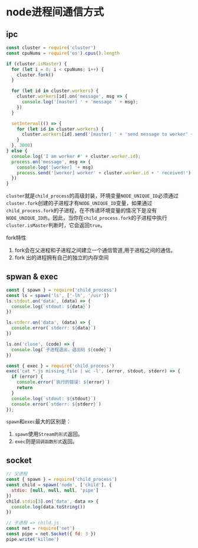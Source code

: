# node进程间通信方式

## ipc
```js
const cluster = require('cluster')
const cpuNums = require('os').cpus().length

if (cluster.isMaster) {
  for (let i = 0; i < cpuNums; i++) {
    cluster.fork()
  }

  for (let id in cluster.workers) {
    cluster.workers[id].on('message', msg => {
      console.log('[master] ' + 'message ' + msg);
    })
  }

  setInterval(() => {
    for (let id in cluster.workers) {
      cluster.workers[id].send('[master] ' + 'send message to worker' + id)
    }
  }, 3000)
} else {
  console.log('I am worker #' + cluster.worker.id);
  process.on('message', msg => {
    console.log('[worker] '+ msg)
    process.send('[worker] worker' + cluster.worker.id + ' received!')
  })
}
```
`cluster`就是`child_process`的高级封装，环境变量`NODE_UNIQUE_ID`必须通过`cluster.fork`创建的子进程才有`NODE_UNIQUE_ID`变量，如果通过`child_process.fork`的子进程，在不传递环境变量的情况下是没有`NODE_UNIQUE_ID的`。因此，当你在`child_process.fork`的子进程中执行`cluster.isMaster`判断时，它会返回`true`。

fork特性
1. fork会在父进程和子进程之间建立一个通信管道,用于进程之间的通信。
2. fork 出的进程拥有自己的独立的内存空间

## spwan & exec
```js
const { spawn } = require('child_process')
const ls = spawn('ls', ['-lh', '/usr'])
ls.stdout.on('data', (data) => {
  console.log(`stdout: ${data}`)
})

ls.stderr.on('data', (data) => {
  console.error(`stderr: ${data}`)
})

ls.on('close', (code) => {
  console.log(`子进程退出，退出码 ${code}`)
})
```

```js
const { exec } = require('child_process')
exec('cat *.js missing_file | wc -l', (error, stdout, stderr) => {
  if (error) {
    console.error(`执行的错误: ${error}`)
    return
  }
  console.log(`stdout: ${stdout}`)
  console.error(`stderr: ${stderr}`)
});
```

`spawn`和`exec`最大的区别是：
1. `spawn`使用`Stream的形式`返回。
2. `exec`则是`回调函数形式`返回。

## socket

```js
// 父进程
const { spawn } = require('child_process')
const child = spawn('node', ['child'], {
  stdio: [null, null, null, 'pipe']
})
child.stdio[3].on('data', data => {
  console.log(data.toString())
})

// 子进程 => child.js
const net = require('net')
const pipe = net.Socket({ fd: 3 })
pipe.write('killme')
```